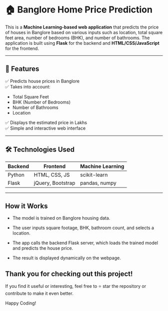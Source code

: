 # 🏠 Banglore Home Price Prediction

This is a **Machine Learning-based web application** that predicts the price of houses in Banglore based on various inputs such as location, total square feet area, number of bedrooms (BHK), and number of bathrooms. The application is built using **Flask** for the backend and **HTML/CSS/JavaScript** for the frontend.

---

## 🚀 Features

✅ Predicts house prices in Banglore  
✅ Takes into account:
- Total Square Feet
- BHK (Number of Bedrooms)
- Number of Bathrooms
- Location

✅ Displays the estimated price in Lakhs  
✅ Simple and interactive web interface  

---

## 🛠 Technologies Used

| Backend        | Frontend         | Machine Learning |
|---------------|------------------|------------------|
| Python        | HTML, CSS, JS     | scikit-learn     |
| Flask         | jQuery, Bootstrap | pandas, numpy    |

---

## How it Works
- The model is trained on Banglore housing data.

- The user inputs square footage, BHK, bathroom count, and selects a location.

- The app calls the backend Flask server, which loads the trained model and predicts the house price.

- The result is displayed dynamically on the webpage.

## Thank you for checking out this project!
If you find it useful or interesting, feel free to ⭐ star the repository or contribute to make it even better.

Happy Coding!


